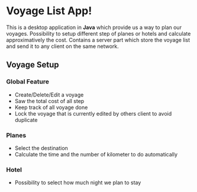 # Voyage List App!

This is a desktop application in **Java** which provide us a way to plan our voyages.
Possibility to setup different step of planes or hotels and calculate approximatively the cost.
Contains a server part which store the voyage list and send it to any client on the same network.

## Voyage Setup

### Global Feature
- Create/Delete/Edit a voyage
- Saw the total cost of all step
- Keep track of all voyage done
- Lock the voyage that is currently edited by others client to avoid duplicate

### Planes
- Select the destination
- Calculate the time and the number of kilometer to do automatically

### Hotel
- Possibility to select how much night we plan to stay

